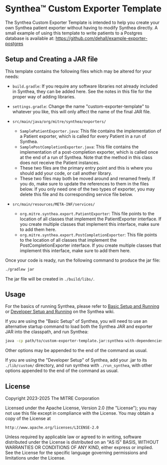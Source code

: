 # Synthea™ Custom Exporter Template

The Synthea Custom Exporter Template is intended to help you create your own Synthea patient exporter without having to modify Synthea directly. A small example of using this template to write patients to a Postgres database is available at: https://github.com/dehall/example-exporter-postgres


## Setup and Creating a JAR file

This template contains the following files which may be altered for your needs:

- `build.gradle`: If you require any software libraries not already included in Synthea, they can be added here. See the notes in this file for the proper way of adding libraries.

- `settings.gradle`: Change the name "custom-exporter-template" to whatever you like, this will only affect the name of the final JAR file.

- `src/main/java/org/mitre/synthea/exporters/`
  - `SamplePatientExporter.java`: This file contains the implementation of a Patient exporter, which is called for every Patient in a run of Synthea. 
  - `SamplePostCompletionExporter.java`: This file contains the implementation of a post-completion exporter, which is called once at the end of a run of Synthea. Note that the method in this class does not receive the Patient instances. 
  - These two files are the primary entry point and this is where you should add your code, or call another library.
  - These two files may both be moved around and renamed freely. If you do, make sure to update the references to them in the files below. If you only need one of the two types of exporter, you may delete this file and its corresponding service file below.

- `src/main/resources/META-INF/services/`
  - `org.mitre.synthea.export.PatientExporter`: This file points to the location of all classes that implement the PatientExporter interface. If you create multiple classes that implement this interface, make sure to add them here.
  - `org.mitre.synthea.export.PostCompletionExporter`: This file points to the location of all classes that implement the PostCompletionExporter interface. If you create multiple classes that implement this interface, make sure to add them here.


Once your code is ready, run the following command to produce the jar file:
```sh
./gradlew jar
```

The jar file will be created in `./build/libs/`.

## Usage
For the basics of running Synthea, please refer to [Basic Setup and Running](https://github.com/synthetichealth/synthea/wiki/Basic-Setup-and-Running)
or [Developer Setup and Running](https://github.com/synthetichealth/synthea/wiki/Developer-Setup-and-Running) on the Synthea wiki.

If you are using the "Basic Setup" of Synthea, you will need to use an alternative startup command to load both the Synthea JAR and exporter JAR into the classpath, and run Synthea:


```sh
java -cp path/to/custom-exporter-template.jar:synthea-with-dependencies.jar App
```

Other options may be appended to the end of the command as usual.


If you are using the "Developer Setup" of Synthea, add your .jar to its `./lib/custom/` directory, and run synthea with `./run_synthea`, with other options appended to the end of the command as usual.

## License

Copyright 2023-2025 The MITRE Corporation

Licensed under the Apache License, Version 2.0 (the "License");
you may not use this file except in compliance with the License.
You may obtain a copy of the License at

    http://www.apache.org/licenses/LICENSE-2.0

Unless required by applicable law or agreed to in writing, software
distributed under the License is distributed on an "AS IS" BASIS,
WITHOUT WARRANTIES OR CONDITIONS OF ANY KIND, either express or implied.
See the License for the specific language governing permissions and
limitations under the License.

